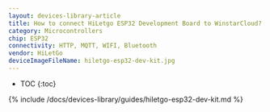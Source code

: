 ```yaml
---
layout: devices-library-article
title: How to connect HiLetgo ESP32 Development Board to WinstarCloud?
category: Microcontrollers
chip: ESP32
connectivity: HTTP, MQTT, WIFI, Bluetooth
vendor: HiLetGo
deviceImageFileName: hiletgo-esp32-dev-kit.jpg
---
```


* TOC
{:toc}

{% include /docs/devices-library/guides/hiletgo-esp32-dev-kit.md %}
